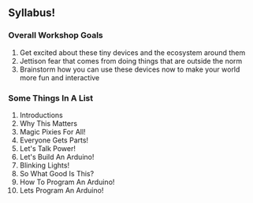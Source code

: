 ## Syllabus!

### Overall Workshop Goals
1. Get excited about these tiny devices and the ecosystem around them
2. Jettison fear that comes from doing things that are outside the norm
3. Brainstorm how you can use these devices now to make your world more fun and interactive


### Some Things In A List
1. Introductions
2. Why This Matters
3. Magic Pixies For All!
4. Everyone Gets Parts!
5. Let's Talk Power!
6. Let's Build An Arduino!
7. Blinking Lights!
8. So What Good Is This?
9. How To Program An Arduino!
10. Lets Program An Arduino!
